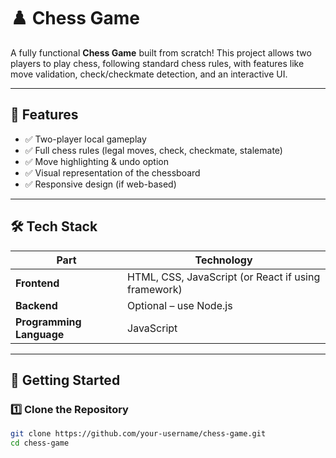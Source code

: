 # ♟️ Chess Game

A fully functional **Chess Game** built from scratch! This project allows two players to play chess, following standard chess rules, with features like move validation, check/checkmate detection, and an interactive UI.

---

## 📌 Features

- ✅ Two-player local gameplay  
- ✅ Full chess rules (legal moves, check, checkmate, stalemate)  
- ✅ Move highlighting & undo option  
- ✅ Visual representation of the chessboard  
- ✅ Responsive design (if web-based)  

---

## 🛠️ Tech Stack

| Part | Technology |
|------|-------------|
| **Frontend** | HTML, CSS, JavaScript (or React if using framework) |
| **Backend** | Optional –  use Node.js |
| **Programming Language** | JavaScript |

---

## 🚀 Getting Started

### 1️⃣ Clone the Repository

```bash
git clone https://github.com/your-username/chess-game.git
cd chess-game
